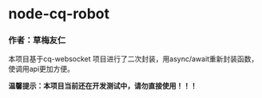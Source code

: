 # node-cq-robot

### 作者：草梅友仁

本项目基于cq-websocket 项目进行了二次封装，用async/await重新封装函数，使调用api更加方便。

**温馨提示：本项目当前还在开发测试中，请勿直接使用！！！**

